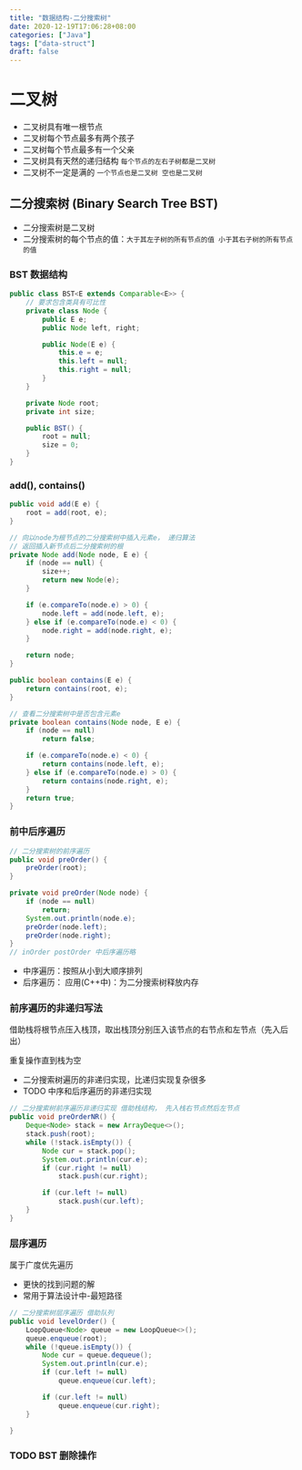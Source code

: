 ```yaml
---
title: "数据结构-二分搜索树"
date: 2020-12-19T17:06:28+08:00
categories: ["Java"]
tags: ["data-struct"]
draft: false
---
```


# 二叉树

- 二叉树具有唯一根节点
- 二叉树每个节点最多有两个孩子
- 二叉树每个节点最多有一个父亲
- 二叉树具有天然的递归结构 `每个节点的左右子树都是二叉树`
- 二叉树不一定是满的 `一个节点也是二叉树 空也是二叉树`

## 二分搜索树 (Binary Search Tree BST)

- 二分搜索树是二叉树
- 二分搜索树的每个节点的值：`大于其左子树的所有节点的值 小于其右子树的所有节点的值 `

### BST 数据结构

```java
public class BST<E extends Comparable<E>> {
    // 要求包含类具有可比性
    private class Node {
        public E e;
        public Node left, right;

        public Node(E e) {
            this.e = e;
            this.left = null;
            this.right = null;
        }
    }

    private Node root;
    private int size;

    public BST() {
        root = null;
        size = 0;
    }
}
```

### add(), contains()

```java
public void add(E e) {
    root = add(root, e);
}

// 向以node为根节点的二分搜索树中插入元素e， 递归算法
// 返回插入新节点后二分搜索树的根
private Node add(Node node, E e) {
    if (node == null) {
        size++;
        return new Node(e);
    }

    if (e.compareTo(node.e) > 0) {
        node.left = add(node.left, e);
    } else if (e.compareTo(node.e) < 0) {
        node.right = add(node.right, e);
    }

    return node;
}

public boolean contains(E e) {
    return contains(root, e);
}

// 查看二分搜索树中是否包含元素e
private boolean contains(Node node, E e) {
    if (node == null)
        return false;

    if (e.compareTo(node.e) < 0) {
        return contains(node.left, e);
    } else if (e.compareTo(node.e) > 0) {
        return contains(node.right, e);
    }
    return true;
}
```

### 前中后序遍历

```java
// 二分搜索树的前序遍历
public void preOrder() {
    preOrder(root);
}

private void preOrder(Node node) {
    if (node == null)
        return;
    System.out.println(node.e);
    preOrder(node.left);
    preOrder(node.right);
}
// inOrder postOrder 中后序遍历略

```

- 中序遍历：按照从小到大顺序排列
- 后序遍历： 应用(C++中)：为二分搜索树释放内存

### 前序遍历的非递归写法

借助栈将根节点压入栈顶，取出栈顶分别压入该节点的右节点和左节点（先入后出）

重复操作直到栈为空

- 二分搜索树遍历的非递归实现，比递归实现复杂很多
- TODO 中序和后序遍历的非递归实现

```java
// 二分搜索树前序遍历非递归实现 借助栈结构， 先入栈右节点然后左节点
public void preOrderNR() {
    Deque<Node> stack = new ArrayDeque<>();
    stack.push(root);
    while (!stack.isEmpty()) {
        Node cur = stack.pop();
        System.out.println(cur.e);
        if (cur.right != null)
            stack.push(cur.right);

        if (cur.left != null)
            stack.push(cur.left);
    }
}
```

### 层序遍历

属于广度优先遍历

- 更快的找到问题的解
- 常用于算法设计中-最短路径

```java
// 二分搜索树层序遍历 借助队列
public void levelOrder() {
    LoopQueue<Node> queue = new LoopQueue<>();
    queue.enqueue(root);
    while (!queue.isEmpty()) {
        Node cur = queue.dequeue();
        System.out.println(cur.e);
        if (cur.left != null)
            queue.enqueue(cur.left);

        if (cur.left != null)
            queue.enqueue(cur.right);
    }

}
```

### TODO BST 删除操作
